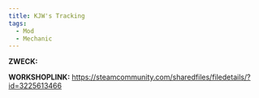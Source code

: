```yaml
---
title: KJW's Tracking
tags:
  - Mod
  - Mechanic
---
```

**ZWECK:** 

**WORKSHOPLINK:** https://steamcommunity.com/sharedfiles/filedetails/?id=3225613466
 <script src="https://www.steamwidgets.net/api/resource/query?type=js&module=workshop&version=v1"></script>
<steam-workshop itemid="3225613466"></steam-workshop>